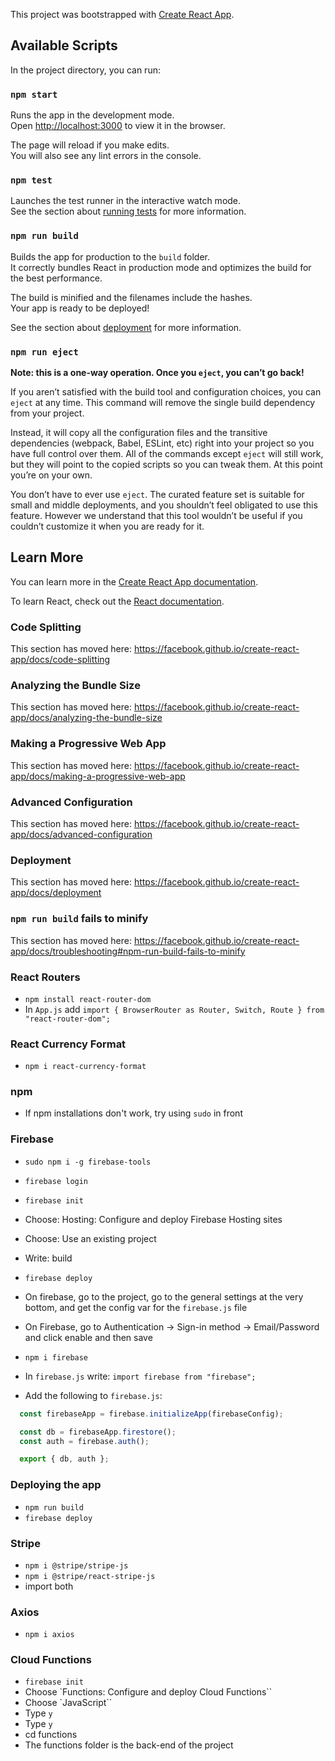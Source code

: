 This project was bootstrapped with [Create React App](https://github.com/facebook/create-react-app).

## Available Scripts

In the project directory, you can run:

### `npm start`

Runs the app in the development mode.<br />
Open [http://localhost:3000](http://localhost:3000) to view it in the browser.

The page will reload if you make edits.<br />
You will also see any lint errors in the console.

### `npm test`

Launches the test runner in the interactive watch mode.<br />
See the section about [running tests](https://facebook.github.io/create-react-app/docs/running-tests) for more information.

### `npm run build`

Builds the app for production to the `build` folder.<br />
It correctly bundles React in production mode and optimizes the build for the best performance.

The build is minified and the filenames include the hashes.<br />
Your app is ready to be deployed!

See the section about [deployment](https://facebook.github.io/create-react-app/docs/deployment) for more information.

### `npm run eject`

**Note: this is a one-way operation. Once you `eject`, you can’t go back!**

If you aren’t satisfied with the build tool and configuration choices, you can `eject` at any time. This command will remove the single build dependency from your project.

Instead, it will copy all the configuration files and the transitive dependencies (webpack, Babel, ESLint, etc) right into your project so you have full control over them. All of the commands except `eject` will still work, but they will point to the copied scripts so you can tweak them. At this point you’re on your own.

You don’t have to ever use `eject`. The curated feature set is suitable for small and middle deployments, and you shouldn’t feel obligated to use this feature. However we understand that this tool wouldn’t be useful if you couldn’t customize it when you are ready for it.

## Learn More

You can learn more in the [Create React App documentation](https://facebook.github.io/create-react-app/docs/getting-started).

To learn React, check out the [React documentation](https://reactjs.org/).

### Code Splitting

This section has moved here: https://facebook.github.io/create-react-app/docs/code-splitting

### Analyzing the Bundle Size

This section has moved here: https://facebook.github.io/create-react-app/docs/analyzing-the-bundle-size

### Making a Progressive Web App

This section has moved here: https://facebook.github.io/create-react-app/docs/making-a-progressive-web-app

### Advanced Configuration

This section has moved here: https://facebook.github.io/create-react-app/docs/advanced-configuration

### Deployment

This section has moved here: https://facebook.github.io/create-react-app/docs/deployment

### `npm run build` fails to minify

This section has moved here: https://facebook.github.io/create-react-app/docs/troubleshooting#npm-run-build-fails-to-minify

### React Routers
- `npm install react-router-dom`
- In `App.js` add `import { BrowserRouter as Router, Switch, Route } from "react-router-dom";`

### React Currency Format
- `npm i react-currency-format`

### npm
- If npm installations don't work, try using `sudo` in front

### Firebase
- `sudo npm i -g firebase-tools`
- `firebase login`
- `firebase init`
- Choose: Hosting: Configure and deploy Firebase Hosting sites
- Choose: Use an existing project
- Write: build
- `firebase deploy`
- On firebase, go to the project, go to the general settings at the very bottom, and get the config var for the `firebase.js` file
- On Firebase, go to Authentication -> Sign-in method -> Email/Password and click enable and then save

- `npm i firebase`
- In `firebase.js` write: `import firebase from "firebase";`
- Add the following to `firebase.js`:
 
```javascript
  const firebaseApp = firebase.initializeApp(firebaseConfig);

  const db = firebaseApp.firestore();
  const auth = firebase.auth();

  export { db, auth };
```

### Deploying the app
- `npm run build`
- `firebase deploy`

### Stripe 
- `npm i @stripe/stripe-js`
- `npm i @stripe/react-stripe-js`
- import both

### Axios
- `npm i axios`

### Cloud Functions
- `firebase init`
- Choose `Functions: Configure and deploy Cloud Functions``
- Choose `JavaScript``
- Type `y`
- Type `y`
- cd functions
- The functions folder is the back-end of the project